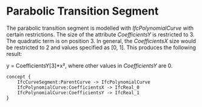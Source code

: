 Parabolic Transition Segment
============================

The parabolic transition segment is modelled with _IfcPolynomialCurve_ with certain restrictions. The size of the attribute _CoefficientsY_ is restricted to 3. The quadratic term is on position 3. In general, the _CoefficientsX_ size would be restricted to 2 and values specified as [0, 1]. This produces the following result:

y = CoefficientsY[3]*x², where other values in _CoefficientsY_ are 0.

```
concept {
    IfcCurveSegment:ParentCurve -> IfcPolynomialCurve
    IfcPolynomialCurve:CoefficientsX -> IfcReal_0
    IfcPolynomialCurve:CoefficientsY -> IfcReal_1
}
```
